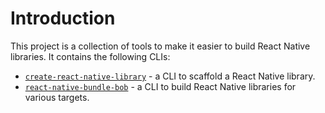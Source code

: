 # Introduction

This project is a collection of tools to make it easier to build React Native libraries. It contains the following CLIs:

- [`create-react-native-library`](./create.md) - a CLI to scaffold a React Native library.
- [`react-native-bundle-bob`](./build.md) - a CLI to build React Native libraries for various targets.
